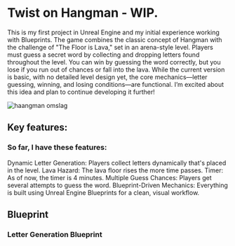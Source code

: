 # Twist on Hangman - WIP.

This is my first project in Unreal Engine and my initial experience working with Blueprints. The game combines the classic concept of Hangman with the challenge of "The Floor is Lava," set in an arena-style level. Players must guess a secret word by collecting and dropping letters found throughout the level. You can win by guessing the word correctly, but you lose if you run out of chances or fall into the lava.
While the current version is basic, with no detailed level design yet, the core mechanics—letter guessing, winning, and losing conditions—are functional. I’m excited about this idea and plan to continue developing it further!

![haangman omslag](https://github.com/user-attachments/assets/8e23d2e1-b8b2-4a09-8900-47074d6a5ebc)

## Key features:

### So far, I have these features: 
Dynamic Letter Generation: Players collect letters dynamically that's placed in the level.
Lava Hazard: The lava floor rises the more time passes.
Timer: As of now, the timer is 4 minutes.
Multiple Guess Chances: Players get several attempts to guess the word.
Blueprint-Driven Mechanics: Everything is built using Unreal Engine Blueprints for a clean, visual workflow.

## Blueprint

### Letter Generation Blueprint
